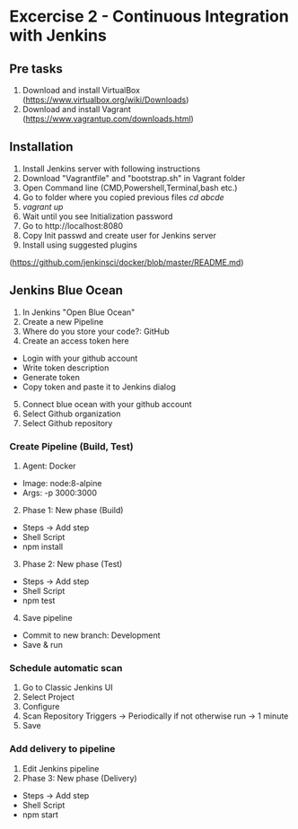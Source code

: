 # Excercise 2 - Continuous Integration with Jenkins
## Pre tasks
1. Download and install VirtualBox (https://www.virtualbox.org/wiki/Downloads)
2. Download and install Vagrant (https://www.vagrantup.com/downloads.html)

## Installation
1. Install Jenkins server with following instructions
2. Download "Vagrantfile" and "bootstrap.sh" in Vagrant folder
3. Open Command line (CMD,Powershell,Terminal,bash etc.)
4. Go to folder where you copied previous files _cd abcde_
5. _vagrant up_
6. Wait until you see Initialization password
7. Go to http://localhost:8080
8. Copy Init passwd and create user for Jenkins server
9. Install using suggested plugins

(https://github.com/jenkinsci/docker/blob/master/README.md)

## Jenkins Blue Ocean
1. In Jenkins "Open Blue Ocean"
2. Create a new Pipeline
3. Where do you store your code?: GitHub
4. Create an access token here
  - Login with your github account
  - Write token description
  - Generate token
  - Copy token and paste it to Jenkins dialog
5. Connect blue ocean with your github account
6. Select Github organization
7. Select Github repository

### Create Pipeline (Build, Test)
1. Agent: Docker
 - Image: node:8-alpine
 - Args: -p 3000:3000
2. Phase 1: New phase (Build)
 - Steps -> Add step
 - Shell Script
 - npm install
3. Phase 2: New phase (Test)
 - Steps -> Add step
 - Shell Script
 - npm test
 4. Save pipeline
  - Commit to new branch: Development
  - Save & run

### Schedule automatic scan
1. Go to Classic Jenkins UI
2. Select Project
3. Configure
4. Scan Repository Triggers -> Periodically if not otherwise run -> 1 minute
5. Save

### Add delivery to pipeline
1. Edit Jenkins pipeline
2. Phase 3: New phase (Delivery)
 - Steps -> Add step
 - Shell Script
 - npm start